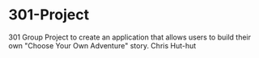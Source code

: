 301-Project
===========

301 Group Project to create an application that allows users to build their own "Choose Your Own Adventure" story.
Chris Hut-hut
